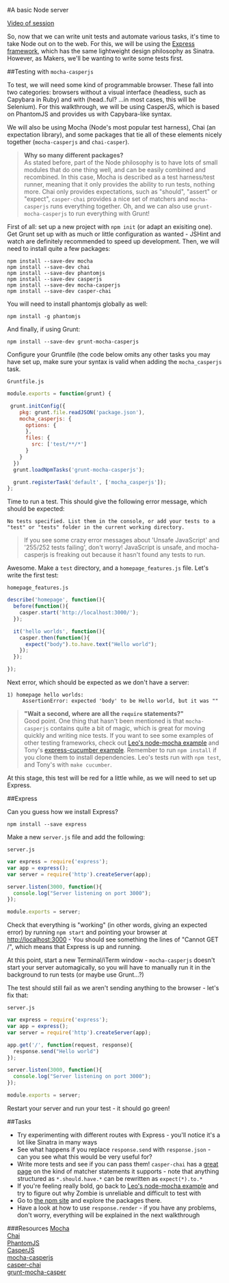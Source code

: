 #A basic Node server

[Video of session](https://www.youtube.com/watch?v=h5qyuyYIwt8)

So, now that we can write unit tests and automate various tasks, it's time to take Node out on to the web. For this, we will be using the [Express framework](http://expressjs.com/), which has the same lightweight design philosophy as Sinatra. However, as Makers, we'll be wanting to write some tests first.  

##Testing with `mocha-casperjs`

To test, we will need some kind of programmable browser. These fall into two categories: browsers without a visual interface (headless, such as Capybara in Ruby) and with (head..ful? ...in most cases, this will be Selenium). For this walkthrough, we will be using CasperJS, which is based on PhantomJS and provides us with Capybara-like syntax.  

We will also be using Mocha (Node's most popular test harness), Chai (an expectation library), and some packages that tie all of these elements nicely together (`mocha-casperjs` and `chai-casper`).  

> __Why so many different packages?__    
> As stated before, part of the Node philosophy is to have lots of small modules that do one thing well, and can be easily combined and recombined. In this case, Mocha is described as a test harness/test runner, meaning that it only provides the ability to run tests, nothing more. Chai only provides expectations, such as "should", "assert" or "expect", `casper-chai` provides a nice set of matchers and `mocha-casperjs` runs everything together. Oh, and we can also use `grunt-mocha-casperjs` to run everything with Grunt!

First of all: set up a new project with `npm init` (or adapt an exisiting one). Get Grunt set up with as much or little configuration as wanted - JSHint and watch are definitely recommended to speed up development. Then, we will need to install quite a few packages:

```shell
npm install --save-dev mocha
npm install --save-dev chai
npm install --save-dev phantomjs
npm install --save-dev casperjs
npm install --save-dev mocha-casperjs
npm install --save-dev casper-chai
```

You will need to install phantomjs globally as well:

```shell
npm install -g phantomjs
```

And finally, if using Grunt:

```shell
npm install --save-dev grunt-mocha-casperjs
```

Configure your Gruntfile (the code below omits any other tasks you may have set up, make sure your syntax is valid when adding the `mocha_casperjs` task.

`Gruntfile.js`
```javascript
module.exports = function(grunt) {

 grunt.initConfig({
    pkg: grunt.file.readJSON('package.json'),
    mocha_casperjs: {
      options: {
      },
      files: {
        src: ['test/**/*']
      }
    }
  })
  grunt.loadNpmTasks('grunt-mocha-casperjs');

  grunt.registerTask('default', ['mocha_casperjs']);
};
```

Time to run a test. This should give the following error message, which should be expected:

```shell
No tests specified. List them in the console, or add your tests to a "test" or "tests" folder in the current working directory.
```

>If you see some crazy error messages about 'Unsafe JavaScript' and '255/252 tests failing', don't worry! JavaScript is unsafe, and mocha-casperjs is freaking out because it hasn't found any tests to run.

Awesome. Make a `test` directory, and a `homepage_features.js` file. Let's write the first test:

`homepage_features.js`
```javascript
describe('homepage', function(){
  before(function(){
    casper.start('http://localhost:3000/');
  });

  it('hello worlds', function(){
    casper.then(function(){
      expect("body").to.have.text("Hello world");
    });
  });

});
```

Next error, which should be expected as we don't have a server:

```shell
1) homepage hello worlds:
     AssertionError: expected 'body' to be Hello world, but it was ""
```

> __"Wait a second, where are all the `require` statements?"__  
> Good point. One thing that hasn't been mentioned is that `mocha-casperjs` contains quite a bit of magic, which is great for moving quickly and writing nice tests. If you want to see some examples of other testing frameworks, check out [Leo's node-mocha example](https://github.com/pitchinvasion/node-mocha) and Tony's [express-cucumber example](https://github.com/antonydenyer/express-cucumber). Remember to run `npm install` if you clone them to install dependencies. Leo's tests run with `npm test`, and Tony's with `make cucumber`.

At this stage, this test will be red for a little while, as we will need to set up Express. 

##Express

Can you guess how we install Express?

```shell
npm install --save express
```

Make a new `server.js` file and add the following:

`server.js`
```javascript
var express = require('express');
var app = express();
var server = require('http').createServer(app);

server.listen(3000, function(){
  console.log("Server listening on port 3000");
});

module.exports = server;
```

Check that everything is "working" (in other words, giving an expected error) by running `npm start` and pointing your browser at [http://localhost:3000](http://localhost:3000) - You should see something the lines of "Cannot GET /", which means that Express is up and running.

At this point, start a new Terminal/iTerm window - `mocha-casperjs` doesn't start your server automagically, so you will have to manually run it in the background to run tests (or maybe use Grunt...?) 

The test should still fail as we aren't sending anything to the browser - let's fix that:

`server.js`
```javascript
var express = require('express');
var app = express();
var server = require('http').createServer(app);

app.get('/', function(request, response){
  response.send("Hello world")
});

server.listen(3000, function(){
  console.log("Server listening on port 3000");
});

module.exports = server;
```

Restart your server and run your test - it should go green!

##Tasks

* Try experimenting with different routes with Express - you'll notice it's a lot like Sinatra in many ways
* See what happens if you replace `response.send` with `response.json` - can you see what this would be very useful for?
* Write more tests and see if you can pass them! `casper-chai` has a [great page](https://github.com/brianmhunt/casper-chai/blob/master/docs/casper-chai.md) on the kind of matcher statements it supports - note that anything structured as `*.should.have.*` can be rewritten as `expect(*).to.*`
* If you're feeling really bold, go back to [Leo's node-mocha example](https://github.com/pitchinvasion/node-mocha) and try to figure out why Zombie is unreliable and difficult to test with  
* Go to [the npm site](https://www.npmjs.com/browse/depended) and explore the packages there.
* Have a look at how to use `response.render` - if you have any problems, don't worry, everything will be explained in the next walkthrough


###Resources
[Mocha](http://mochajs.org/)  
[Chai](http://chaijs.com/)  
[PhantomJS](http://phantomjs.org/)  
[CasperJS](http://casperjs.org/)  
[mocha-casperjs](https://github.com/nathanboktae/mocha-casperjs)  
[casper-chai](https://github.com/brianmhunt/casper-chai)  
[grunt-mocha-casper](https://github.com/roman01la/grunt-mocha-casperjs)

